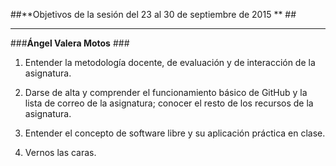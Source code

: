 

##**Objetivos de la sesión del 23 al 30 de septiembre de 2015 ** ##


----------


###**Ángel Valera Motos** ###
 1. Entender la metodología docente, de evaluación y de interacción de la asignatura.

 2. Darse de alta y comprender el funcionamiento básico de GitHub y la lista de correo de la asignatura; conocer el resto de los recursos de la asignatura.

 3. Entender el concepto de software libre y su aplicación práctica en clase.

 4. Vernos las caras.